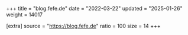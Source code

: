 +++
title = "blog.fefe.de"
date = "2022-03-22"
updated = "2025-01-26"
weight = 14017

[extra]
source = "https://blog.fefe.de"
ratio = 100
size = 14
+++
